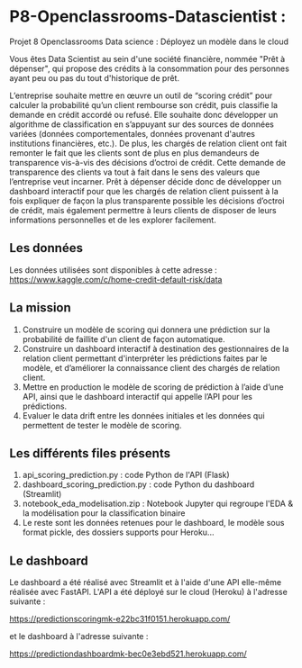# P8-Openclassrooms-Datascientist : 
Projet 8 Openclassrooms Data science : Déployez un modèle dans le cloud


Vous êtes Data Scientist au sein d'une société financière, nommée "Prêt à dépenser", qui propose des crédits à la consommation pour des personnes ayant peu ou pas du tout d'historique de prêt.

L’entreprise souhaite mettre en œuvre un outil de “scoring crédit” pour calculer la probabilité qu’un client rembourse son crédit, puis classifie la demande en crédit accordé ou refusé. Elle souhaite donc développer un algorithme de classification en s’appuyant sur des sources de données variées (données comportementales, données provenant d'autres institutions financières, etc.).
De plus, les chargés de relation client ont fait remonter le fait que les clients sont de plus en plus demandeurs de transparence vis-à-vis des décisions d’octroi de crédit. Cette demande de transparence des clients va tout à fait dans le sens des valeurs que l’entreprise veut incarner.
Prêt à dépenser décide donc de développer un dashboard interactif pour que les chargés de relation client puissent à la fois expliquer de façon la plus transparente possible les décisions d’octroi de crédit, mais également permettre à leurs clients de disposer de leurs informations personnelles et de les explorer facilement. 

## Les données
Les données utilisées sont disponibles à cette adresse : https://www.kaggle.com/c/home-credit-default-risk/data

## La mission 
1. Construire un modèle de scoring qui donnera une prédiction sur la probabilité de faillite d'un client de façon automatique.
2. Construire un dashboard interactif à destination des gestionnaires de la relation client permettant d'interpréter les prédictions faites par le modèle, et d’améliorer la connaissance client des chargés de relation client.
3. Mettre en production le modèle de scoring de prédiction à l’aide d’une API, ainsi que le dashboard interactif qui appelle l’API pour les prédictions.
4. Evaluer le data drift entre les données initiales et les données qui permettent de tester le modèle de scoring.

## Les différents files présents 

1. api_scoring_prediction.py : code Python de l'API (Flask)
2. dashboard_scoring_prediction.py : code Python du dashboard (Streamlit)
3. notebook_eda_modelisation.zip : Notebook Jupyter qui regroupe l'EDA & la modélisation pour la classification binaire 
4. Le reste sont les données retenues pour le dashboard, le modèle sous format pickle, des dossiers supports pour Heroku...



## Le dashboard
Le dashboard a été réalisé avec Streamlit et à l'aide d'une API elle-même réalisée avec FastAPI. L'API a été déployé sur le cloud (Heroku) à l'adresse suivante :

https://predictionscoringmk-e22bc31f0151.herokuapp.com/ 

et le dashboard à l'adresse suivante : 

https://predictiondashboardmk-bec0e3ebd521.herokuapp.com/
